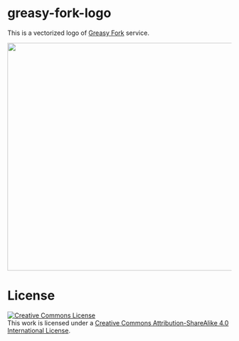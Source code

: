 greasy-fork-logo
================
This is a vectorized logo of [Greasy Fork](http://greasyfork.org) service.

<p align="center">
  <img src="https://cdn.rawgit.com/mnn/greasy-fork-logo/master/greasy_fork_logo.svg" width="512px">
</p>


License
=======
[![Creative Commons License](https://i.creativecommons.org/l/by-sa/4.0/88x31.png)](http://creativecommons.org/licenses/by-sa/4.0/)  
This work is licensed under a [Creative Commons Attribution-ShareAlike 4.0 International License](http://creativecommons.org/licenses/by-sa/4.0/).
